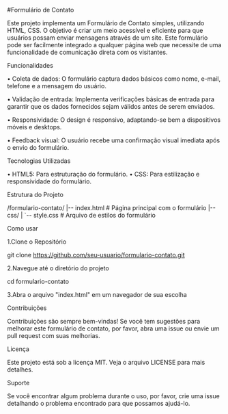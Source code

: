 #Formulário de Contato

Este projeto implementa um Formulário de Contato simples, utilizando HTML, CSS. O objetivo é criar um meio acessível e eficiente para que usuários possam enviar mensagens através de um site. Este formulário pode ser facilmente integrado a qualquer página web que necessite de uma funcionalidade de comunicação direta com os visitantes.

Funcionalidades

• Coleta de dados: O formulário captura dados básicos como nome, e-mail, telefone e a mensagem do usuário.

• Validação de entrada: Implementa verificações básicas de entrada para garantir que os dados fornecidos sejam válidos antes de serem enviados.

• Responsividade: O design é responsivo, adaptando-se bem a dispositivos móveis e desktops.

• Feedback visual: O usuário recebe uma confirmação visual imediata após o envio do formulário.

Tecnologias Utilizadas

• HTML5: Para estruturação do formulário.
• CSS: Para estilização e responsividade do formulário.

Estrutura do Projeto

/formulario-contato/
|-- index.html      # Página principal com o formulário
|-- css/
|   `-- style.css   # Arquivo de estilos do formulário

Como usar

1.Clone o Repositório

git clone https://github.com/seu-usuario/formulario-contato.git


2.Navegue até o diretório do projeto

cd formulario-contato


3.Abra o arquivo "index.html" em um navegador de sua escolha

Contribuições

Contribuições são sempre bem-vindas! Se você tem sugestões para melhorar este formulário de contato, por favor, abra uma issue ou envie um pull request com suas melhorias.

Licença

Este projeto está sob a licença MIT. Veja o arquivo LICENSE para mais detalhes.

Suporte

Se você encontrar algum problema durante o uso, por favor, crie uma issue detalhando o problema encontrado para que possamos ajudá-lo.

